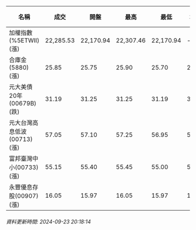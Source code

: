 | 名稱 | 成交 | 開盤 | 最高 | 最低 | 均價 | 成交金額(億) | 昨收 | 漲跌幅 | 漲跌 | 總量 | 昨量 | 振幅 |
| -------- | -------- | -------- | -------- |-------- | -------- | -------- |-------- |-------- |-------- | -------- | -------- |-------- |
|加權指數(%5ETWII) (漲)|22,285.53|22,170.94|22,307.46|22,170.94|-|3,016.93|22,159.42|0.57%|126.11|7,082,036|0|0.62%|
|合庫金(5880) (漲)|25.85|25.75|25.90|25.70|25.81|1.47|25.70|0.58%|0.15|5,684|14,036|0.78%|
|元大美債20年(00679B) (跌)|31.19|31.25|31.25|31.19|31.21|23.64|31.37|0.57%|0.18|75,738|96,665|0.19%|
|元大台灣高息低波(00713) (漲)|57.05|57.10|57.25|56.95|57.09|5.12|56.75|0.53%|0.30|8,964|12,067|0.53%|
|富邦臺灣中小(00733) (漲)|55.15|55.40|55.45|55.00|55.25|0.336|54.90|0.46%|0.25|608|1,862|0.82%|
|永豐優息存股(00907) (漲)|16.05|15.97|16.05|15.97|16.02|0.457|15.91|0.88%|0.14|2,855|3,881|0.50%|
###### 資料更新時間: 2024-09-23 20:18:14